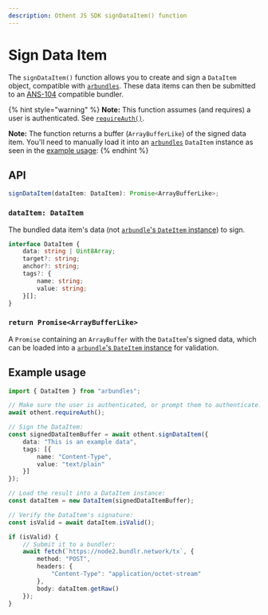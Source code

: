 ```yaml
---
description: Othent JS SDK signDataItem() function
---
```


# Sign Data Item

The `signDataItem()` function allows you to create and sign a `DataItem` object, compatible with
[`arbundles`](https://npmjs.com/arbundles). These data items can then be submitted to an
[ANS-104](https://github.com/ArweaveTeam/arweave-standards/blob/master/ans/ANS-104.md) compatible bundler.

{% hint style="warning" %}
**Note:** This function assumes (and requires) a user is authenticated. See [`requireAuth()`](require-auth.md).

**Note:** The function returns a buffer (`ArrayBufferLike`) of the signed data item. You'll need to manually load it
into an [`arbundles`](https://npmjs.com/arbundles) `DataItem` instance as seen in the
[example usage](sign-dataitem.md#example-usage):
{% endhint %}

## API

```ts
signDataItem(dataItem: DataItem): Promise<ArrayBufferLike>;
```

### `dataItem: DataItem`

The bundled data item's data (not [`arbundle`'s `DateItem` instance](https://github.com/Irys-xyz/arbundles)) to sign.

```ts
interface DataItem {
    data: string | Uint8Array;
    target?: string;
    anchor?: string;
    tags?: {
        name: string;
        value: string;
    }[];
}
```

### `return Promise<ArrayBufferLike>`

A `Promise` containing an `ArrayBuffer` with the `DataItem`'s signed data, which can be loaded into a [`arbundle`'s `DateItem` instance](https://github.com/Irys-xyz/arbundles) for validation.

## Example usage

```ts
import { DataItem } from "arbundles";

// Make sure the user is authenticated, or prompt them to authenticate:
await othent.requireAuth();

// Sign the DataItem:
const signedDataItemBuffer = await othent.signDataItem({
    data: "This is an example data",
    tags: [{
        name: "Content-Type",
        value: "text/plain"
    }]
});

// Load the result into a DataItem instance:
const dataItem = new DataItem(signedDataItemBuffer);

// Verify the DataItem's signature:
const isValid = await dataItem.isValid();

if (isValid) {
    // Submit it to a bundler:
    await fetch(`https://node2.bundlr.network/tx`, {
        method: "POST",
        headers: {
            "Content-Type": "application/octet-stream"
        },
        body: dataItem.getRaw()
    });
}
```
